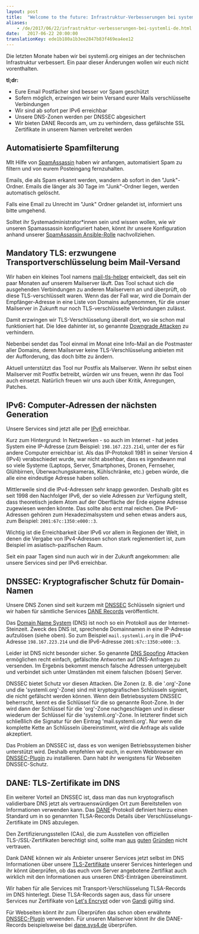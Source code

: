 ```yaml
---
layout: post
title:  "Welcome to the future: Infrastruktur-Verbesserungen bei systemli.org"
aliases:
    - /de/2017/06/22/infrastruktur-verbesserungen-bei-systemli-de.html
date:   2017-06-22 20:00:00
translationKey: ede1b180a1b3ee2847b83f469ea4ee12
---
```


Die letzten Monate haben wir bei systemli.org einiges an der technischen Infrastruktur verbessert. Ein paar dieser Änderungen wollen wir euch nicht vorenthalten.

**tl;dr:**

  * Eure Email Postfächer sind besser vor Spam geschützt
  * Sofern möglich, erzwingen wir beim Versand eurer Mails verschlüsselte Verbindungen
  * Wir sind ab sofort per IPv6 erreichbar
  * Unsere DNS-Zonen werden per DNSSEC abgesichert
  * Wir bieten DANE Records am, um zu verhindern, dass gefälschte SSL Zertifikate in unserem Namen verbreitet werden

<!--more-->

## Automatisierte Spamfilterung

MIt Hilfe von [SpamAssassin](https://de.wikipedia.org/wiki/SpamAssassin) haben wir anfangen, automatisiert Spam zu filtern und von eurem Posteingang fernzuhalten.

Emails, die als Spam erkannt werden, wandern ab sofort in den "Junk"-Ordner. Emails die länger als 30 Tage im "Junk"-Ordner liegen, werden automatisch gelöscht. 

Falls eine Email zu Unrecht im "Junk" Ordner gelandet ist, informiert uns bitte umgehend.

Solltet ihr Systemadministrator\*innen sein und wissen wollen, wie wir unseren Spamassassin konfiguriert haben, könnt ihr unsere Konfiguration anhand unserer [SpamAssassin Ansible-Rolle](https://github.com/systemli/ansible-role-spamassassin) nachvollziehen.

## Mandatory TLS: erzwungene Transportverschlüsselung beim Mail-Versand

Wir haben ein kleines Tool namens [mail-tls-helper](https://github.com/systemli/mail-tls-helper) entwickelt, das seit ein paar Monaten auf unserem Mailserver läuft. Das Tool schaut sich die ausgehenden Verbindungen zu anderen Mailservern an und überprüft, ob diese TLS-verschlüsselt waren. Wenn das der Fall war, wird die Domain der Empfänger-Adresse in eine Liste von Domains aufgenommen, für die unser Mailserver in Zukunft nur noch TLS-verschlüsselte Verbindungen zulässt.

Damit erzwingen wir TLS-Verschlüsselung überall dort, wo sie schon mal funktioniert hat. Die Idee dahinter ist, so genannte [Downgrade Attacken](https://en.wikipedia.org/wiki/Downgrade_attack) zu verhindern.

Nebenbei sendet das Tool einmal im Monat eine Info-Mail an die Postmaster aller Domains, deren Mailserver keine TLS-Verschlüsselung anbieten mit der Aufforderung, das doch bitte zu ändern.

Aktuell unterstützt das Tool nur Postfix als Mailserver. Wenn ihr selbst einen Mailserver mit Postfix betreibt, würden wir uns freuen, wenn ihr das Tool auch einsetzt. Natürlich freuen wir uns auch über Kritik, Anregungen, Patches.

## IPv6: Computer-Adressen der nächsten Generation

Unsere Services sind jetzt alle per [IPv6](https://de.wikipedia.org/wiki/IPv6) erreichbar.

Kurz zum Hintergrund: In Netzwerken - so auch im Internet - hat jedes System eine IP-Adresse (zum Beispiel: `198.167.223.214`), unter der es für andere Computer erreichbar ist. Als das IP-Protokoll 1981 in seiner Version 4 (IPv4) verabschiedet wurde, war nicht absehbar, dass es irgendwann mal so viele Systeme (Laptops, Server, Smartphones, Dronen, Fernseher, Glühbirnen, Überwachungskameras, Kühlschränke, etc.) geben würde, die alle eine eindeutige Adresse haben sollen.

Mittlerweile sind die IPv4-Adressen sehr knapp geworden. Deshalb gibt es seit 1998 den Nachfolger IPv6, der so viele Adressen zur Verfügung stellt, dass theoretisch jedem Atom auf der Oberfläche der Erde eigene Adresse zugewiesen werden könnte. Das sollte also erst mal reichen. Die IPv6-Adressen gehören zum Hexadezimalsystem und sehen etwas anders aus, zum Beispiel: `2001:67c:1350:e000::3`.

Wichtig ist die Erreichbarkeit über IPv6 vor allem in Regionen der Welt, in denen die Vergabe von IPv4-Adressen schon stark reglementiert ist, zum Beispiel im asiatisch-pazifischen Raum.

Seit ein paar Tagen sind nun auch wir in der Zukunft angekommen: alle unsere Services sind per IPv6 erreichbar.

## DNSSEC: Kryptografischer Schutz für Domain-Namen

Unsere DNS Zonen sind seit kurzem mit [DNSSEC](https://de.wikipedia.org/wiki/Domain_Name_System_Security_Extensions) Schlüsseln signiert und wir haben für sämtliche Services [DANE Records](https://de.wikipedia.org/wiki/DNS-based_Authentication_of_Named_Entities) veröffentlicht.

Das [Domain Name System](https://de.wikipedia.org/wiki/Domain_Name_System) (DNS) ist noch so ein Protokoll aus der Internet-Steinzeit. Zweck des DNS ist, sprechende Domainnamen in eine IP-Adresse aufzulösen (siehe oben). So zum Beispiel `mail.systemli.org` in die IPv4-Adresse `198.167.223.214` und die IPv6-Adresse `2001:67c:1350:e000::3`.

Leider ist DNS nicht besonder sicher. So genannte [DNS Spoofing](https://de.wikipedia.org/wiki/Cache_Poisoning) Attacken ermöglichen recht einfach, gefälschte Antworten auf DNS-Anfragen zu versenden. Im Ergebnis bekommt mensch falsche Adressen untergejubelt und verbindet sich unter Umständen mit einem falschen (bösen) Server.

DNSSEC bietet Schutz vor diesen Attacken. Die Zonen (z. B. die '.org'-Zone und die 'systemli.org'-Zone) sind mit kryptografischen Schlüsseln signiert, die nicht gefälscht werden können. Wenn dein Betriebssystem DNSSEC beherrscht, kennt es die Schlüssel für die so genannte Root-Zone. In der wird dann der Schlüssel für die 'org'-Zone nachgeschlagen und in dieser wiederum der Schlüssel für die 'systemli.org'-Zone. In letzterer findet sich schließlich die Signatur für den Eintrag 'mail.systemli.org'. Nur wenn die komplette Kette an Schlüsseln übereinstimmt, wird die Anfrage als valide akzeptiert.

Das Problem an DNSSEC ist, dass es von wenigen Betriebssystemen bisher unterstützt wird. Deshalb empfehlen wir euch, in eurem Webbrowser ein [DNSSEC-Plugin](https://www.dnssec-validator.cz/pages/download.html) zu installieren. Dann habt ihr wenigstens für Webseiten DNSSEC-Schutz.

## DANE: TLS-Zertifikate im DNS

Ein weiterer Vorteil an DNSSEC ist, dass man das nun kryptografisch validierbare DNS jetzt als vertrauenswürdigen Ort zum Bereitstellen von Informationen verwenden kann. Das [DANE](https://de.wikipedia.org/wiki/DNS-based_Authentication_of_Named_Entities)-Protokoll
definiert hierzu einen Standard um in so genannten TLSA-Records Details über Verschlüsselungs-Zertifikate im DNS abzulegen.

Den Zertifizierungsstellen (CAs), die zum Ausstellen von offiziellen TLS-/SSL-Zertifikaten berechtigt sind, sollte man [aus](https://www.eff.org/deeplinks/2010/03/researchers-reveal-likelihood-governments-fake-ssl) [guten](https://www.wired.com/2010/03/packet-forensics/) [Gründen](https://blog.chaosradio.ccc.de/index.php/2011/09/29/cr-172-ssl-oder-einmal-aufmachen-bitte/) nicht vertrauen.

Dank DANE können wir als Anbieter unserer Services jetzt selbst im DNS Informationen über unsere [TLS-Zertifikate](https://de.wikipedia.org/wiki/Transport_Layer_Security) unserer Services hinterlegen und ihr könnt überprüfen, ob das euch vom Server angebotene Zertifikat auch wirklich mit den Informationen aus unseren DNS-Einträgen übereinstimmt.

Wir haben für alle Services mit Transport-Verschlüsselung TLSA-Records im DNS hinterlegt. Diese TLSA-Records sagen aus, dass für unsere Services nur Zertifikate von [Let's Encrypt](https://letsencrypt.org/) oder von [Gandi](https://www.gandi.net/) gültig sind.

Für Webseiten könnt ihr zum Überprüfen das schon oben erwähnte [DNSSEC-Plugin](https://www.dnssec-validator.cz/pages/download.html) verwenden. Für unseren Mailserver könnt ihr die DANE-Records beispielsweise bei [dane.sys4.de](https://dane.sys4.de/smtp/systemli.org) überprüfen.



